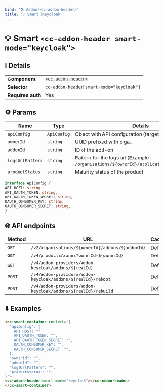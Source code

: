 ```yaml
---
kind: '🛠 Addon/<cc-addon-header>'
title: '💡 Smart (Keycloak)'
---
```

# 💡 Smart `<cc-addon-header smart-mode="keycloak">`

## ℹ️ Details

<table>
<tr><td><strong>Component    </strong> <td><a href="🛠-addons-cc-addon-header--default-story"><code>&lt;cc-addon-header&gt;</code></a>
<tr><td><strong>Selector     </strong> <td><code>cc-addon-header[smart-mode="keycloak"]</code>
<tr><td><strong>Requires auth</strong> <td>Yes
</table>

## ⚙️ Params

| Name             | Type        | Details                                                                                       | Default |
|------------------|-------------|-----------------------------------------------------------------------------------------------|---------|
| `apiConfig`      | `ApiConfig` | Object with API configuration (target host, tokens...)                                        |         |
| `ownerId`        | `string`    | UUID prefixed with orga_                                                                      |         |
| `addonId`        | `string`    | ID of the add-on                                                                              |         |
| `logsUrlPattern` | `string`    | Pattern for the logs url (Example : `/organisations/${ownerId}/applications/${appId}/logs`)   |         |
| `productStatus`  | `string`    | Maturity status of the product                                                                |         |


  ```ts
interface ApiConfig {
  API_HOST: string,
  API_OAUTH_TOKEN: string,
  API_OAUTH_TOKEN_SECRET: string,
  OAUTH_CONSUMER_KEY: string,
  OAUTH_CONSUMER_SECRET: string,
}
```

## 🌐 API endpoints

| Method   | URL                                                            | Cache?  |
|----------|----------------------------------------------------------------|---------|
| `GET`    | `/v2/organisations/${ownerId}/addons/${addonId}`               | Default |
| `GET`    | `/v4/products/zones?ownerId=${ownerId}`                        | Default |
| `GET`    | `/v4/addon-providers/addon-keycloak/addons/${realId}`          | Default |
| `POST`   | `/v4/addon-providers/addon-keycloak/addons/${realId}/reboot`   | Default |
| `POST`   | `/v4/addon-providers/addon-keycloak/addons/${realId}/rebuild`  | Default |


## ⬇️️ Examples

  ```html
<cc-smart-container context='{
    "apiConfig": {
      API_HOST: "",
      API_OAUTH_TOKEN: "",
      API_OAUTH_TOKEN_SECRET: "",
      OAUTH_CONSUMER_KEY: "",
      OAUTH_CONSUMER_SECRET: "",
    },
    "ownerId": "",
    "addonId": "",
    "logsUrlPattern": "",
    "productStatus": "",
}'>
  <cc-addon-header smart-mode="keycloak"></cc-addon-header>
</cc-smart-container>
```
